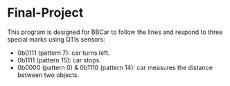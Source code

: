 # Final-Project
This program is designed for BBCar to follow the lines and respond to three special marks using QTIs sensors:
- 0b0111 (pattern 7): car turns left.
- 0b1111 (pattern 15): car stops.
- 0b0000 (pattern 0) & 0b1110 (pattern 14): car measures the distance between two objects.

